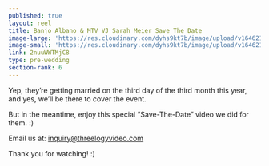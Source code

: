 ```yaml
---
published: true
layout: reel
title: Banjo Albano & MTV VJ Sarah Meier Save The Date
image-large: 'https://res.cloudinary.com/dyhs9kt7b/image/upload/v1646213302/Sara_STD.webp'
image-small: 'https://res.cloudinary.com/dyhs9kt7b/image/upload/v1646213302/Sara_STD.webp'
link: 2nuuWWTMjC8
type: pre-wedding
section-rank: 6
---
```

Yep, they’re getting married on the third day of the third month this year, and yes, we’ll be there to cover the event.

But in the meantime, enjoy this special “Save-The-Date” video we did for them. :)

Email us at: inquiry@threelogyvideo.com

Thank you for watching! :)
